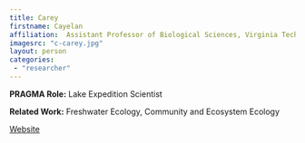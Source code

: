 ```yaml
---
title: Carey
firstname: Cayelan
affiliation:  Assistant Professor of Biological Sciences, Virginia Tech
imagesrc: "c-carey.jpg"
layout: person
categories:
 - "researcher"
---
```


**PRAGMA Role:** Lake Expedition Scientist

**Related Work:** Freshwater Ecology, Community and Ecosystem Ecology

[Website][1]

[1]: [http://www.biol.vt.edu/faculty/carey/]
